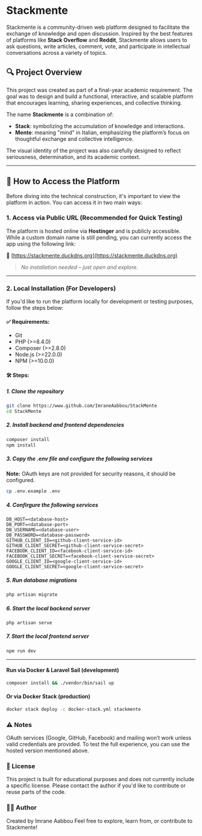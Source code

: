 # Stackmente

Stackmente is a community-driven web platform designed to facilitate the exchange of knowledge and open discussion. Inspired by the best features of platforms like **Stack Overflow** and **Reddit**, Stackmente allows users to ask questions, write articles, comment, vote, and participate in intellectual conversations across a variety of topics.

## 🔍 Project Overview

This project was created as part of a final-year academic requirement. The goal was to design and build a functional, interactive, and scalable platform that encourages learning, sharing experiences, and collective thinking.

The name **Stackmente** is a combination of:

- **Stack**: symbolizing the accumulation of knowledge and interactions.
- **Mente**: meaning "mind" in Italian, emphasizing the platform’s focus on thoughtful exchange and collective intelligence.

The visual identity of the project was also carefully designed to reflect seriousness, determination, and its academic context.

---

## 🚀 How to Access the Platform

Before diving into the technical construction, it's important to view the platform in action. You can access it in two main ways:

### 1. Access via Public URL (Recommended for Quick Testing)

The platform is hosted online via **Hostinger** and is publicly accessible. While a custom domain name is still pending, you can currently access the app using the following link:

🔗 [https://stackmente.duckdns.org](https://stackmente.duckdns.org)

> _No installation needed – just open and explore._

---

### 2. Local Installation (For Developers)

If you'd like to run the platform locally for development or testing purposes, follow the steps below:

#### ✅ Requirements:

- Git
- PHP (>=8.4.0)
- Composer (>=2.8.0)
- Node.js (>=22.0.0)
- NPM (>=10.0.0)

#### 🛠 Steps:

##### 1. Clone the repository

```bash
git clone https://www.github.com/ImraneAabbou/StackMente
cd StackMente
```

##### 2. Install backend and frontend dependencies

```bash
composer install
npm install
```

##### 3. Copy the .env file and configure the following services

**Note:** OAuth keys are not provided for security reasons, it should be configured.

```bash
cp .env.example .env
```

##### 4. Confirgure the following services

```env
DB_HOST=<database-host>
DB_PORT=<database-port>
DB_USERNAME=<database-user>
DB_PASSWORD=<database-password>
GITHUB_CLIENT_ID=<github-client-service-id>
GITHUB_CLIENT_SECRET=<github-client-service-secret>
FACEBOOK_CLIENT_ID=<facebook-client-service-id>
FACEBOOK_CLIENT_SECRET=<facebook-client-service-secret>
GOOGLE_CLIENT_ID=<google-client-service-id>
GOOGLE_CLIENT_SECRET=<google-client-service-secret>
```

##### 5. Run database migrations

```bash
php artisan migrate
```

##### 6. Start the local backend server

```bash
php artisan serve
```

##### 7. Start the local frontend server

```bash
npm run dev
```

---

#### Run via Docker & Laravel Sail (development)

```bash
composer install && ./vendor/bin/sail up
```

#### Or via Docker Stack (production)

```bash
docker stack deploy -c docker-stack.yml stackmente
```

### ⚠️ Notes

OAuth services (Google, GitHub, Facebook) and mailing won’t work unless valid credentials are provided.
To test the full experience, you can use the hosted version mentioned above.

### 📄 License

This project is built for educational purposes and does not currently include a specific license. Please contact the author if you'd like to contribute or reuse parts of the code.

### 👨‍💻 Author

Created by Imrane Aabbou
Feel free to explore, learn from, or contribute to Stackmente!
